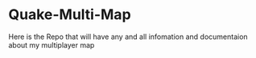 # Quake-Multi-Map

Here is the Repo that will have any and all infomation and documentaion about my multiplayer map
